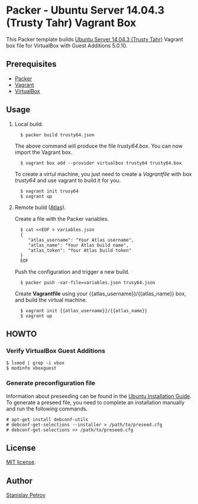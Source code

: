# Packer - Ubuntu Server 14.04.3 (Trusty Tahr) Vagrant Box


This Packer template builds [Ubuntu Server 14.04.3 (Trusty Tahr)](https://wiki.ubuntu.com/TrustyTahr/ReleaseNotes) Vagrant box file for VirtualBox with Guest Additions 5.0.10.

## Prerequisites

 * [Packer](http://www.packer.io/)
 * [Vagrant](http://vagrantup.com/)
 * [VirtualBox](https://www.virtualbox.org/)

## Usage

1. Local build.
   
   
         $ packer build trusty64.json
   
   The above command will produce the file *trusty64.box*. You can now import the Vagrant box.
   
         $ vagrant box add --provider virtualbox trusty64 trusty64.box
   
   To create a virtul machine, you just need to create a *Vagrantfile* with box *trusty64* and use vagrant to build it for you.
   
         $ vagrant init trusy64
         $ vagrant up


2. Remote build ([Atlas](https://atlas.hashicorp.com/)).
   
   Create a file with the Packer variables.

         $ cat <<EOF > variables.json
         {
            "atlas_username": "Your Atlas username",
            "atlas_name": "Your Atlas build name",
            "atlas_token": "Your Atlas build token"
         }
         EOF

   Push the configuration and trigger a new build.
   
         $ packer push -var-file=variables.json trusy64.json
   
   Create **Vagrantfile** using your {{atlas_username}}/{{atlas_name}} box, and build the virtual machine.
   
         $ vagrant init {{atlas_username}}/{{atlas_name}}
         $ vagrant up


## HOWTO

### Verify VirtualBox Guest Additions

    $ lsmod | grep -i vbox
    $ modinfo vboxguest

### Generate preconfiguration file

Information about preseeding can be found in the [Ubuntu Installation Guide](https://help.ubuntu.com/lts/installation-guide/armhf/apb.html). To generate a preseed file, you need to complete an installation manually and run the following commands.

    # apt-get install debconf-utils
    # debconf-get-selections --installer > /path/to/preseed.cfg
    # debconf-get-selections >> /path/to/preseed.cfg

## License

[MIT license](LICENCE.md).

## Author

[Stanislav Petrov](https://github.com/sepetrov)
